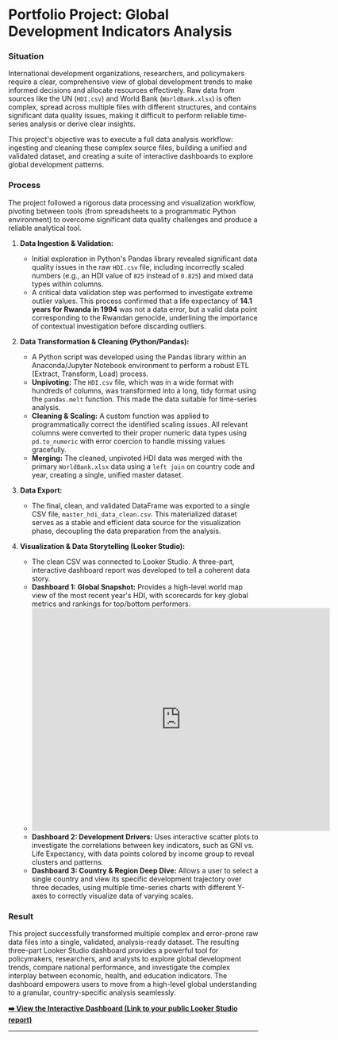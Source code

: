 # Portfolio Project: Global Development Indicators Analysis

### Situation
International development organizations, researchers, and policymakers require a clear, comprehensive view of global development trends to make informed decisions and allocate resources effectively. Raw data from sources like the UN (`HDI.csv`) and World Bank (`WorldBank.xlsx`) is often complex, spread across multiple files with different structures, and contains significant data quality issues, making it difficult to perform reliable time-series analysis or derive clear insights.

This project's objective was to execute a full data analysis workflow: ingesting and cleaning these complex source files, building a unified and validated dataset, and creating a suite of interactive dashboards to explore global development patterns.

### Process
The project followed a rigorous data processing and visualization workflow, pivoting between tools (from spreadsheets to a programmatic Python environment) to overcome significant data quality challenges and produce a reliable analytical tool.

1.  **Data Ingestion & Validation:**
    * Initial exploration in Python's Pandas library revealed significant data quality issues in the raw `HDI.csv` file, including incorrectly scaled numbers (e.g., an HDI value of `825` instead of `0.825`) and mixed data types within columns.
    * A critical data validation step was performed to investigate extreme outlier values. This process confirmed that a life expectancy of **14.1 years for Rwanda in 1994** was not a data error, but a valid data point corresponding to the Rwandan genocide, underlining the importance of contextual investigation before discarding outliers.

2.  **Data Transformation & Cleaning (Python/Pandas):**
    * A Python script was developed using the Pandas library within an Anaconda/Jupyter Notebook environment to perform a robust ETL (Extract, Transform, Load) process.
    * **Unpivoting:** The `HDI.csv` file, which was in a wide format with hundreds of columns, was transformed into a long, tidy format using the `pandas.melt` function. This made the data suitable for time-series analysis.
    * **Cleaning & Scaling:** A custom function was applied to programmatically correct the identified scaling issues. All relevant columns were converted to their proper numeric data types using `pd.to_numeric` with error coercion to handle missing values gracefully.
    * **Merging:** The cleaned, unpivoted HDI data was merged with the primary `WorldBank.xlsx` data using a `left join` on country code and year, creating a single, unified master dataset.

3.  **Data Export:**
    * The final, clean, and validated DataFrame was exported to a single CSV file, `master_hdi_data_clean.csv`. This materialized dataset serves as a stable and efficient data source for the visualization phase, decoupling the data preparation from the analysis.

4.  **Visualization & Data Storytelling (Looker Studio):**
    * The clean CSV was connected to Looker Studio. A three-part, interactive dashboard report was developed to tell a coherent data story.
    * **Dashboard 1: Global Snapshot:** Provides a high-level world map view of the most recent year's HDI, with scorecards for key global metrics and rankings for top/bottom performers.
    * <iframe width="600" height="450" src="https://lookerstudio.google.com/embed/reporting/1926d730-a6f8-479f-9f20-0a8f4bb04653/page/tOyOF" frameborder="0" style="border:0" allowfullscreen sandbox="allow-storage-access-by-user-activation allow-scripts allow-same-origin allow-popups allow-popups-to-escape-sandbox"></iframe>
    * **Dashboard 2: Development Drivers:** Uses interactive scatter plots to investigate the correlations between key indicators, such as GNI vs. Life Expectancy, with data points colored by income group to reveal clusters and patterns.
    * **Dashboard 3: Country & Region Deep Dive:** Allows a user to select a single country and view its specific development trajectory over three decades, using multiple time-series charts with different Y-axes to correctly visualize data of varying scales.

### Result
This project successfully transformed multiple complex and error-prone raw data files into a single, validated, analysis-ready dataset. The resulting three-part Looker Studio dashboard provides a powerful tool for policymakers, researchers, and analysts to explore global development trends, compare national performance, and investigate the complex interplay between economic, health, and education indicators. The dashboard empowers users to move from a high-level global understanding to a granular, country-specific analysis seamlessly.

[**➡️ View the Interactive Dashboard (Link to your public Looker Studio report)**](https://lookerstudio.google.com/s/nA_AKNNlBno)


---
